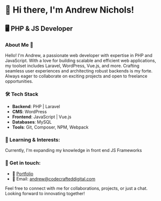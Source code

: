 # 👋 Hi there, I'm Andrew Nichols!

## 🖥️ PHP & JS Developer

### About Me 🚀

Hello! I'm Andrew, a passionate web developer with expertise in PHP and JavaScript. With a love for building scalable and efficient web applications, my toolset includes Laravel, WordPress, Vue.js, and more. Crafting seamless user experiences and architecting robust backends is my forte. Always eager to collaborate on exciting projects and open to freelance opportunities.

### 🛠 Tech Stack

- **Backend**: PHP | Laravel
- **CMS**: WordPress
- **Frontend**: JavaScript | Vue.js
- **Databases**: MySQL 
- **Tools**: Git, Composer, NPM, Webpack


### 🌱 Learning & Interests:

Currently, I'm expanding my knowledge in front end JS Frameworks

### 📩 Get in touch:

- 💼 [Portfolio](https://codecrafteddigital.com/)
- 📧 Email: andrew@codecrafteddigital.com

Feel free to connect with me for collaborations, projects, or just a chat. Looking forward to innovating together!




<!---
ajswebdesigns/ajswebdesigns is a ✨ special ✨ repository because its `README.md` (this file) appears on your GitHub profile.
You can click the Preview link to take a look at your changes.
--->
